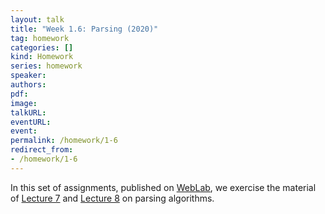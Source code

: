 ```yaml
---
layout: talk
title: "Week 1.6: Parsing (2020)"
tag: homework
categories: []
kind: Homework
series: homework
speaker:
authors:
pdf:
image:
talkURL:
eventURL:
event:
permalink: /homework/1-6
redirect_from:
- /homework/1-6
---
```


In this set of assignments, published on [WebLab](https://weblab.tudelft.nl/cs4200/2021-2022/assignment/87798/view), we exercise the material of [Lecture 7]({{site.baseurl}}/lecture/7) and [Lecture 8]({{site.baseurl}}/lecture/8) on parsing algorithms.
